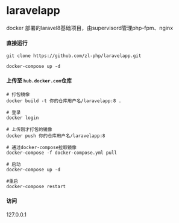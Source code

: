 # laravelapp
docker 部署的laravel8基础项目，由supervisord管理php-fpm、nginx

#### 直接运行
```
git clone https://github.com/zl-php/laravelapp.git

docker-compose up -d

```

#### 上传至 `hub.docker.com`仓库
```
# 打包镜像
docker build -t 你的仓库用户名/laravelapp:8 . 

# 登录
docker login

# 上传刚才打包的镜像
docker push 你的仓库用户名/laravelapp:8

# 通过docker-compose拉取镜像
docker-compose -f docker-compose.yml pull

# 启动
docker-compose up -d

#重启
docker-compose restart

```

#### 访问

127.0.0.1
